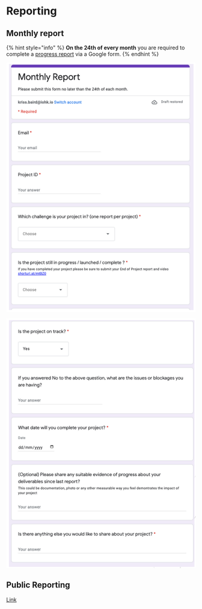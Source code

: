 # Reporting

## Monthly report

{% hint style="info" %}
**On the 24th of every month** you are required to complete a [progress report](https://docs.google.com/forms/d/e/1FAIpQLSdS6wAzKdSR1mAwCHP0EkVqOVlszvU5E45B0G2-0HmjO6qgbA/viewform) via a Google form.
{% endhint %}

![](<../.gitbook/assets/2022-02-27 (2).png>)

![](../.gitbook/assets/2022-02-27.png)



## Public Reporting

[Link](https://docs.google.com/spreadsheets/d/1bfnWFa94Y7Zj0G7dtpo9W1nAYGovJbswipxiHT4UE3g/edit?usp=sharing)
